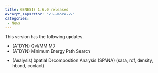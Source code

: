 ```yaml
---
title: GENESIS 1.6.0 released
excerpt_separator: "<!--more-->"
categories:
 - News
---
```


This version has the following updates.

-   (ATDYN) QM/MM MD
-   (ATDYN) Minimum Energy Path Search
<!--more-->
-   (Analysis) Spatial Decomposition Analysis (SPANA) (sasa, rdf,
    density, hbond, contact)
